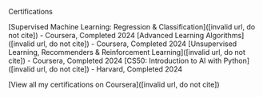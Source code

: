 Certifications

[Supervised Machine Learning: Regression & Classification]([invalid url, do not cite]) - Coursera, Completed 2024
[Advanced Learning Algorithms]([invalid url, do not cite]) - Coursera, Completed 2024
[Unsupervised Learning, Recommenders & Reinforcement Learning]([invalid url, do not cite]) - Coursera, Completed 2024
[CS50: Introduction to AI with Python]([invalid url, do not cite]) - Harvard, Completed 2024

[View all my certifications on Coursera]([invalid url, do not cite])

